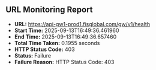 ## URL Monitoring Report

- **URL:** https://api-gw1-prod1.fisglobal.com/gw/v1/health
- **Start Time:** 2025-09-13T16:49:36.461960
- **End Time:** 2025-09-13T16:49:36.657460
- **Total Time Taken:** 0.1955 seconds
- **HTTP Status Code:** 403
- **Status:** Failure
- **Failure Reason:** HTTP Status Code: 403
